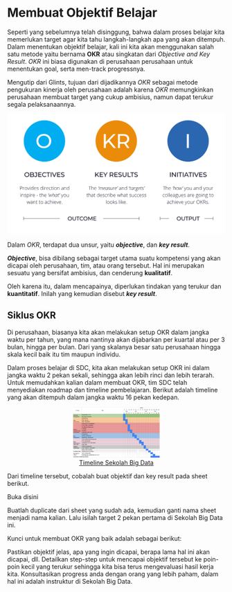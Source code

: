 # Membuat Objektif Belajar

Seperti yang sebelumnya telah disinggung, bahwa dalam proses belajar kita memerlukan target agar kita tahu langkah-langkah apa yang akan ditempuh. Dalam menentukan objektif belajar, kali ini kita akan menggunakan salah satu metode yaitu bernama **OKR** atau singkatan dari *Objective and Key Result*. *OKR* ini biasa digunakan di perusahaan perusahaan untuk menentukan goal, serta men-track progressnya.

Mengutip dari Glints, tujuan dari dijadikannya *OKR* sebagai metode pengukuran kinerja oleh perusahaan adalah karena *OKR* memungkinkan perusahaan membuat target yang cukup ambisius, namun dapat terukur segala pelaksanaannya. 

![OKR](/1/images/OKR-and-I.svg)

Dalam *OKR*, terdapat dua unsur, yaitu ***objective***, dan ***key result***.

***Objective***, bisa dibilang sebagai target utama suatu kompetensi yang akan dicapai oleh perusahaan, tim, atau orang tersebut. Hal ini merupakan sesuatu yang bersifat ambisius, dan cenderung **kualitatif**.

Oleh karena itu, dalam mencapainya, diperlukan tindakan yang terukur dan **kuantitatif**. Inilah yang kemudian disebut ***key result***.

## Siklus OKR

Di perusahaan, biasanya kita akan melakukan setup OKR dalam jangka waktu per tahun, yang mana nantinya akan dijabarkan per kuartal atau per 3 bulan, hingga per bulan. Dari yang skalanya besar satu perusahaan hingga skala kecil baik itu tim maupun individu.

Dalam proses belajar di SDC, kita akan melakukan setup OKR ini dalam jangka waktu 2 pekan sekali, sehingga akan lebih rinci dan lebih terarah. Untuk memudahkan kalian dalam membuat OKR, tim SDC telah menyediakan roadmap dan timeline pembelajaran. Berikut adalah timeline yang akan ditempuh dalam jangka waktu 16 pekan kedepan.

<p align="center">
    <img width="200" src="/1/images/timeline.png" alt="Timeline Sekolah Big Data">
    <br>
    <a href="https://docs.google.com/spreadsheets/d/1c1GtVusFvnZDXqiycBfLBN3AUaMnoKq3vAGsZyVedNI/edit?usp=sharing">Timeline Sekolah Big Data</a>
</p>

Dari timeline tersebut, cobalah buat objektif dan key result pada sheet berikut.

Buka disini

Buatlah duplicate dari sheet yang sudah ada, kemudian ganti nama sheet menjadi nama kalian. Lalu isilah target 2 pekan pertama di Sekolah Big Data ini.

Kunci untuk membuat OKR yang baik adalah sebagai berikut:

Pastikan objektif jelas, apa yang ingin dicapai, berapa lama hal ini akan dicapai, dll.
Detailkan step-step untuk mencapai objektif tersebut ke poin-poin kecil yang terukur sehingga kita bisa terus mengevaluasi hasil kerja kita.
Konsultasikan progress anda dengan orang yang lebih paham, dalam hal ini adalah instruktur di Sekolah Big Data.